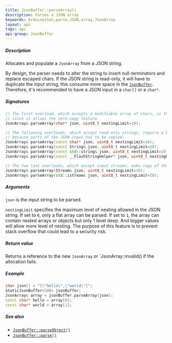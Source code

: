 ```yaml
---
title: JsonBuffer::parseArray()
description: Parses a JSON array
keywords: ArduinoJson,parse,JSON,array,JsonArray
layout: api
tags: api
api-group: JsonBuffer
---
```


##### Description

Allocates and populate a `JsonArray` from a JSON string.

By design, the parser needs to alter the string to insert null-terminators and replace escaped chars.
If the JSON string is read-only, it will have to duplicate the input string, this consume more space in the [`JsonBuffer`]({{site.baseurl}}/api/jsonbuffer/).
Therefore, it's recommended to have a JSON input in a `char[]` or a `char*`.

##### Signatures

```c++
// The first overload, which accepts a modifiable array of chars, is the most efficient
// since it allows the zero-copy feature.
JsonArray& parseArray(char* json, uint8_t nestingLimit=10);

// The following overloads, which accept read-only strings, require a bigger JsonBuffer
// because parts of the JSON input has to be copied.
JsonArray& parseArray(const char* json, uint8_t nestingLimit=10);
JsonArray& parseArray(const String& json, uint8_t nestingLimit=10);
JsonArray& parseArray(const std::string& json, uint8_t nestingLimit=10);
JsonArray& parseArray(const __FlashStringHelper* json, uint8_t nestingLimit=10);

// The two last overloads, which accept input streams, make copy of the input too.
JsonArray& parseArray(Stream& json, uint8_t nestingLimit=10);
JsonArray& parseArray(std::istream& json, uint8_t nestingLimit=10);
```

##### Arguments

`json` is the input string to be parsed.

`nestingLimit` specifies the maximum level of nesting allowed in the JSON string.
If set to `0`, only a flat array can be parsed.
If set to `1`, the array can contain nested arrays or objects but only 1 level deep.
And bigger values will allow more level of nesting.
The purpose of this feature is to prevent stack overflow that could lead to a security risk.

##### Return value

Returns a reference to the new `JsonArray` or `JsonArray::invalid() if the allocation fails.

##### Example

```c++
char json[] = "[\"hello\",\"world\"]";
StaticJsonBuffer<200> jsonBuffer;
JsonArray& array = jsonBuffer.parseArray(json);
const char* hello = array[0];
const char* world = array[1];
```

##### See also

* [`JsonBuffer::parseObject()`]({{site.baseurl}}/api/jsonbuffer/parseobject/)
* [`JsonBuffer::parse()`]({{site.baseurl}}/api/jsonbuffer/parse/)